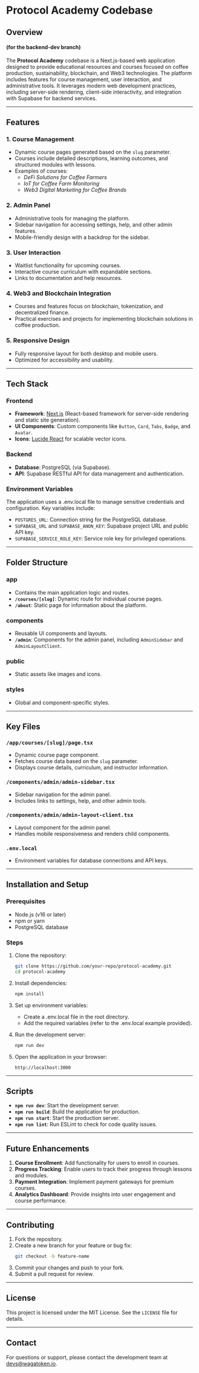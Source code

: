 # Protocol Academy Codebase 

## Overview
#### (for the backend-dev branch)

The **Protocol Academy** codebase is a Next.js-based web application designed to provide educational resources and courses focused on coffee production, sustainability, blockchain, and Web3 technologies. The platform includes features for course management, user interaction, and administrative tools. It leverages modern web development practices, including server-side rendering, client-side interactivity, and integration with Supabase for backend services.

---

## Features

### 1. **Course Management**
   - Dynamic course pages generated based on the `slug` parameter.
   - Courses include detailed descriptions, learning outcomes, and structured modules with lessons.
   - Examples of courses:
     - *DeFi Solutions for Coffee Farmers*
     - *IoT for Coffee Farm Monitoring*
     - *Web3 Digital Marketing for Coffee Brands*

### 2. **Admin Panel**
   - Administrative tools for managing the platform.
   - Sidebar navigation for accessing settings, help, and other admin features.
   - Mobile-friendly design with a backdrop for the sidebar.

### 3. **User Interaction**
   - Waitlist functionality for upcoming courses.
   - Interactive course curriculum with expandable sections.
   - Links to documentation and help resources.

### 4. **Web3 and Blockchain Integration**
   - Courses and features focus on blockchain, tokenization, and decentralized finance.
   - Practical exercises and projects for implementing blockchain solutions in coffee production.

### 5. **Responsive Design**
   - Fully responsive layout for both desktop and mobile users.
   - Optimized for accessibility and usability.

---

## Tech Stack

### **Frontend**
- **Framework**: [Next.js](https://nextjs.org/) (React-based framework for server-side rendering and static site generation).
- **UI Components**: Custom components like `Button`, `Card`, `Tabs`, `Badge`, and `Avatar`.
- **Icons**: [Lucide React](https://lucide.dev/) for scalable vector icons.

### **Backend**
- **Database**: PostgreSQL (via Supabase).
- **API**: Supabase RESTful API for data management and authentication.

### **Environment Variables**
The application uses a .env.local file to manage sensitive credentials and configuration. Key variables include:
- `POSTGRES_URL`: Connection string for the PostgreSQL database.
- `SUPABASE_URL` and `SUPABASE_ANON_KEY`: Supabase project URL and public API key.
- `SUPABASE_SERVICE_ROLE_KEY`: Service role key for privileged operations.

---

## Folder Structure

### **app**
- Contains the main application logic and routes.
- **`/courses/[slug]`**: Dynamic route for individual course pages.
- **`/about`**: Static page for information about the platform.

### **components**
- Reusable UI components and layouts.
- **`/admin`**: Components for the admin panel, including `AdminSidebar` and `AdminLayoutClient`.

### **public**
- Static assets like images and icons.

### **styles**
- Global and component-specific styles.

---

## Key Files

### **`/app/courses/[slug]/page.tsx`**
- Dynamic course page component.
- Fetches course data based on the `slug` parameter.
- Displays course details, curriculum, and instructor information.

### **`/components/admin/admin-sidebar.tsx`**
- Sidebar navigation for the admin panel.
- Includes links to settings, help, and other admin tools.

### **`/components/admin/admin-layout-client.tsx`**
- Layout component for the admin panel.
- Handles mobile responsiveness and renders child components.

### **`.env.local`**
- Environment variables for database connections and API keys.

---

## Installation and Setup

### Prerequisites
- Node.js (v16 or later)
- npm or yarn
- PostgreSQL database

### Steps
1. Clone the repository:
   ```bash
   git clone https://github.com/your-repo/protocol-academy.git
   cd protocol-academy
   ```

2. Install dependencies:
   ```bash
   npm install
   ```

3. Set up environment variables:
   - Create a .env.local file in the root directory.
   - Add the required variables (refer to the .env.local example provided).

4. Run the development server:
   ```bash
   npm run dev
   ```

5. Open the application in your browser:
   ```
   http://localhost:3000
   ```

---

## Scripts

- **`npm run dev`**: Start the development server.
- **`npm run build`**: Build the application for production.
- **`npm run start`**: Start the production server.
- **`npm run lint`**: Run ESLint to check for code quality issues.

---

## Future Enhancements

1. **Course Enrollment**: Add functionality for users to enroll in courses.
2. **Progress Tracking**: Enable users to track their progress through lessons and modules.
3. **Payment Integration**: Implement payment gateways for premium courses.
4. **Analytics Dashboard**: Provide insights into user engagement and course performance.

---

## Contributing

1. Fork the repository.
2. Create a new branch for your feature or bug fix:
   ```bash
   git checkout -b feature-name
   ```
3. Commit your changes and push to your fork.
4. Submit a pull request for review.

---

## License

This project is licensed under the MIT License. See the `LICENSE` file for details.

---

## Contact

For questions or support, please contact the development team at [devs@wagatoken.io](mailto:devs@wagatoken.io).
